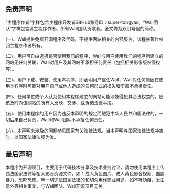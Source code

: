 ## 免责声明

“主程序作者”字样包含主程序开发者GitHub账号ID：super-tongyao。“Wall团队”字样包含源主程序作者、所有Wall团队贡献者。全文均为双引号里的简称。

(一)、Wall提供免费开源程序及代码，不提供网站相关的内容服务，该程序著作权归主程序作者所有。

(二)、用户可自由选择是否使用我们的程序，Wall与用户使用我们的程序所建立的网站无任何关联，Wall对用户及其网站不承担任何责任（包括相关影像版权侵权等）。

(三)、用户下载、安装、使用本程序，即表明用户信任Wall，Wall对任何原因在使用本程序时可能对用户自己或他人造成的任何形式的损失和伤害不承担责任。

(四)、任何单位或个人认为使用本程序建立的网站可能涉嫌侵犯其合法权益的，应该及时向该网站的所有人反映、交涉、或诉诸法律手段。

(五)、使用本程序的用户因为违反本声明的规定而触犯中华人民共和国法律的，一切后果自己负责，Wall和Wall团队不承担任何责任。

(六)、本声明未涉及的问题参见国家有关法律法规，当本声明与国家法律法规冲突时，以国家法律法规为准。


## 最后声明

本程序为开源项目，主要用于代码技术分享及技术业务讨论，请勿使用本程序上传违法国家法律等相关影音资源文件，如：成人黄色图片、成人黄色影音视频、血腥暴力、恐吓恐怖、等一切违法国家法律的和切勿用作商业用途。如不听劝阻，发生意外等相关事宜，与Wall团队、Wall开源项目无关。